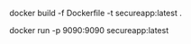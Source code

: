 docker build -f Dockerfile -t secureapp:latest .

docker run -p 9090:9090 secureapp:latest
  
  
  
  
